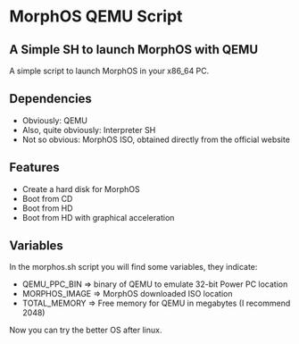 # MorphOS QEMU Script
## A Simple SH to launch MorphOS with QEMU
A simple script to launch MorphOS in your x86_64 PC.

## Dependencies
 - Obviously: QEMU
 - Also, quite obviously: Interpreter SH
 - Not so obvious: MorphOS ISO, obtained directly from the official website

## Features
- Create a hard disk for MorphOS
- Boot from CD
- Boot from HD
- Boot from HD with graphical acceleration

## Variables
In the morphos.sh script you will find some variables, they indicate:
- QEMU_PPC_BIN => binary of QEMU to emulate 32-bit Power PC location
- MORPHOS_IMAGE => MorphOS downloaded ISO location
- TOTAL_MEMORY => Free memory for QEMU in megabytes  (I recommend 2048)

Now you can try the better OS after linux.
